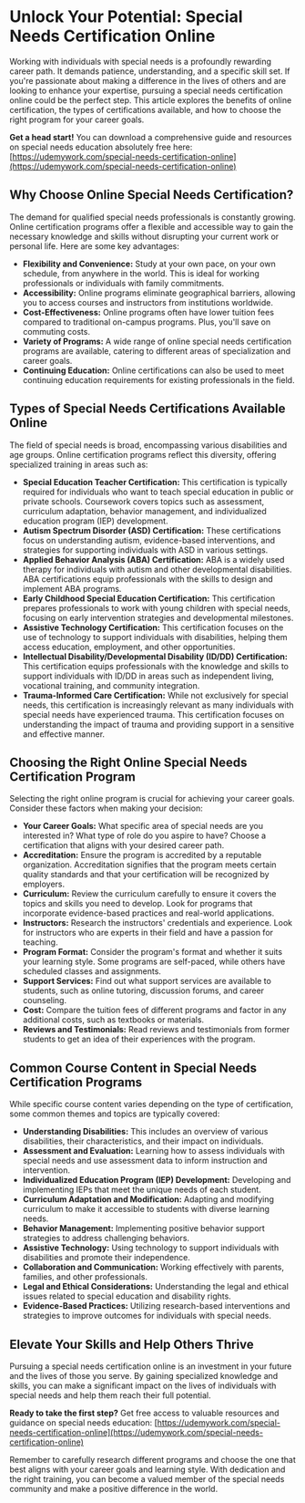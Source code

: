 # Unlock Your Potential: Special Needs Certification Online

Working with individuals with special needs is a profoundly rewarding career path. It demands patience, understanding, and a specific skill set. If you're passionate about making a difference in the lives of others and are looking to enhance your expertise, pursuing a special needs certification online could be the perfect step. This article explores the benefits of online certification, the types of certifications available, and how to choose the right program for your career goals.

**Get a head start!** You can download a comprehensive guide and resources on special needs education absolutely free here: [https://udemywork.com/special-needs-certification-online](https://udemywork.com/special-needs-certification-online)

## Why Choose Online Special Needs Certification?

The demand for qualified special needs professionals is constantly growing. Online certification programs offer a flexible and accessible way to gain the necessary knowledge and skills without disrupting your current work or personal life. Here are some key advantages:

*   **Flexibility and Convenience:** Study at your own pace, on your own schedule, from anywhere in the world. This is ideal for working professionals or individuals with family commitments.
*   **Accessibility:** Online programs eliminate geographical barriers, allowing you to access courses and instructors from institutions worldwide.
*   **Cost-Effectiveness:** Online programs often have lower tuition fees compared to traditional on-campus programs. Plus, you'll save on commuting costs.
*   **Variety of Programs:** A wide range of online special needs certification programs are available, catering to different areas of specialization and career goals.
*   **Continuing Education:** Online certifications can also be used to meet continuing education requirements for existing professionals in the field.

## Types of Special Needs Certifications Available Online

The field of special needs is broad, encompassing various disabilities and age groups. Online certification programs reflect this diversity, offering specialized training in areas such as:

*   **Special Education Teacher Certification:** This certification is typically required for individuals who want to teach special education in public or private schools. Coursework covers topics such as assessment, curriculum adaptation, behavior management, and individualized education program (IEP) development.
*   **Autism Spectrum Disorder (ASD) Certification:** These certifications focus on understanding autism, evidence-based interventions, and strategies for supporting individuals with ASD in various settings.
*   **Applied Behavior Analysis (ABA) Certification:** ABA is a widely used therapy for individuals with autism and other developmental disabilities. ABA certifications equip professionals with the skills to design and implement ABA programs.
*   **Early Childhood Special Education Certification:** This certification prepares professionals to work with young children with special needs, focusing on early intervention strategies and developmental milestones.
*   **Assistive Technology Certification:** This certification focuses on the use of technology to support individuals with disabilities, helping them access education, employment, and other opportunities.
*   **Intellectual Disability/Developmental Disability (ID/DD) Certification:** This certification equips professionals with the knowledge and skills to support individuals with ID/DD in areas such as independent living, vocational training, and community integration.
*    **Trauma-Informed Care Certification:** While not exclusively for special needs, this certification is increasingly relevant as many individuals with special needs have experienced trauma. This certification focuses on understanding the impact of trauma and providing support in a sensitive and effective manner.

## Choosing the Right Online Special Needs Certification Program

Selecting the right online program is crucial for achieving your career goals. Consider these factors when making your decision:

*   **Your Career Goals:** What specific area of special needs are you interested in? What type of role do you aspire to have? Choose a certification that aligns with your desired career path.
*   **Accreditation:** Ensure the program is accredited by a reputable organization. Accreditation signifies that the program meets certain quality standards and that your certification will be recognized by employers.
*   **Curriculum:** Review the curriculum carefully to ensure it covers the topics and skills you need to develop. Look for programs that incorporate evidence-based practices and real-world applications.
*   **Instructors:** Research the instructors' credentials and experience. Look for instructors who are experts in their field and have a passion for teaching.
*   **Program Format:** Consider the program's format and whether it suits your learning style. Some programs are self-paced, while others have scheduled classes and assignments.
*   **Support Services:** Find out what support services are available to students, such as online tutoring, discussion forums, and career counseling.
*   **Cost:** Compare the tuition fees of different programs and factor in any additional costs, such as textbooks or materials.
*   **Reviews and Testimonials:** Read reviews and testimonials from former students to get an idea of their experiences with the program.

## Common Course Content in Special Needs Certification Programs

While specific course content varies depending on the type of certification, some common themes and topics are typically covered:

*   **Understanding Disabilities:** This includes an overview of various disabilities, their characteristics, and their impact on individuals.
*   **Assessment and Evaluation:** Learning how to assess individuals with special needs and use assessment data to inform instruction and intervention.
*   **Individualized Education Program (IEP) Development:** Developing and implementing IEPs that meet the unique needs of each student.
*   **Curriculum Adaptation and Modification:** Adapting and modifying curriculum to make it accessible to students with diverse learning needs.
*   **Behavior Management:** Implementing positive behavior support strategies to address challenging behaviors.
*   **Assistive Technology:** Using technology to support individuals with disabilities and promote their independence.
*   **Collaboration and Communication:** Working effectively with parents, families, and other professionals.
*   **Legal and Ethical Considerations:** Understanding the legal and ethical issues related to special education and disability rights.
*   **Evidence-Based Practices:** Utilizing research-based interventions and strategies to improve outcomes for individuals with special needs.

## Elevate Your Skills and Help Others Thrive

Pursuing a special needs certification online is an investment in your future and the lives of those you serve. By gaining specialized knowledge and skills, you can make a significant impact on the lives of individuals with special needs and help them reach their full potential.

**Ready to take the first step?** Get free access to valuable resources and guidance on special needs education: [https://udemywork.com/special-needs-certification-online](https://udemywork.com/special-needs-certification-online)

Remember to carefully research different programs and choose the one that best aligns with your career goals and learning style. With dedication and the right training, you can become a valued member of the special needs community and make a positive difference in the world.
